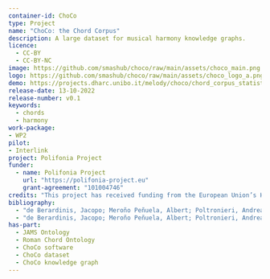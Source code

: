 ```yaml
---
container-id: ChoCo
type: Project
name: "ChoCo: the Chord Corpus"
description: A large dataset for musical harmony knowledge graphs.
licence:
  - CC-BY
  - CC-BY-NC
image: https://github.com/smashub/choco/raw/main/assets/choco_main.png
logo: https://github.com/smashub/choco/raw/main/assets/choco_logo_a.png
demo: https://projects.dharc.unibo.it/melody/choco/chord_corpus_statistics
release-date: 13-10-2022
release-number: v0.1
keywords:
  - chords
  - harmony
work-package: 
- WP2
pilot:
- Interlink
project: Polifonia Project
funder:
  - name: Polifonia Project
    url: "https://polifonia-project.eu"
    grant-agreement: "101004746"
credits: "This project has received funding from the European Union’s Horizon 2020 research and innovation programme under grant agreement N. 101004746"
bibliography:
  - "de Berardinis, Jacopo; Meroño Peñuela, Albert; Poltronieri, Andrea; Presutti, Valentina. ChoCo: a Chord Corpus and a Data Transformation Workflow for Musical Harmony Knowledge Graphs (manuscript in progress)."
  - "de Berardinis, Jacopo; Meroño Peñuela, Albert; Poltronieri, Andrea; Presutti, Valentina. The Music Annotation Pattern. In The 13th Workshop on Ontology Design and Patterns (WOP2022) in conjunction with the International Semantic Web Conference (ISWC)."
has-part:
  - JAMS Ontology
  - Roman Chord Ontology
  - ChoCo software
  - ChoCo dataset
  - ChoCo knowledge graph
---
```

